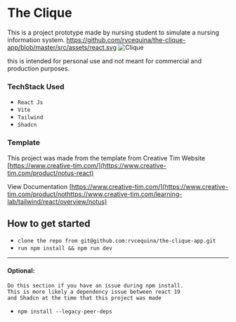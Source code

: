 # The Clique

This is a project prototype made by nursing student to simulate a nursing information system.
https://github.com/rvcequina/the-clique-app/blob/master/src/assets/react.svg
![Clique]('https://github.com/rvcequina/the-clique-app/blob/master/src/assets/clique_page.png')

this is intended for personal use and not meant for commercial and production purposes.

### TechStack Used

- `React Js`
- `Vite`
- `Tailwind`
- `Shadcn`

### Template

This project was made from the template from Creative Tim Website
[https://www.creative-tim.com/](https://www.creative-tim.com/product/notus-react)

View Documentation
[https://www.creative-tim.com/](https://www.creative-tim.com/product/nothttps://www.creative-tim.com/learning-lab/tailwind/react/overview/notus)

## How to get started

* `clone the repo from git@github.com:rvcequina/the-clique-app.git`
* `run npm install && npm run dev`

***

#### Optional: 
```
Do this section if you have an issue during npm install. 
This is more likely a dependency issue between react 19 
and Shadcn at the time that this project was made
```

* `npm install --legacy-peer-deps`


